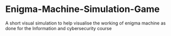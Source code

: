# Enigma-Machine-Simulation-Game
A short visual simulation to help visualise the working of enigma machine as done for the Information and cybersecurity course 
